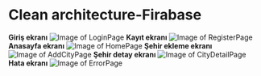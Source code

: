 # Clean architecture-Firabase

**Giriş ekranı**
![Image of LoginPage](https://github.com/Blackterm/CAFirebaseCity/blob/master/images/Screenshot_1648313312.png)
**Kayıt ekranı**
![Image of RegisterPage](https://github.com/Blackterm/CAFirebaseCity/blob/master/images/Screenshot_1648313874.png)
**Anasayfa ekranı**
![Image of HomePage](https://github.com/Blackterm/CAFirebaseCity/blob/master/images/Screenshot_1648313332.png)
**Şehir ekleme ekranı**
![Image of AddCityPage](https://github.com/Blackterm/CAFirebaseCity/blob/master/images/Screenshot_1648313342.png)
**Şehir detay ekranı**
![Image of CityDetailPage](https://github.com/Blackterm/CAFirebaseCity/blob/master/images/Screenshot_1648313359.png)
**Hata ekranı**
![Image of ErrorPage](https://github.com/Blackterm/CAFirebaseCity/blob/master/images/Screenshot_1648313491.png)


